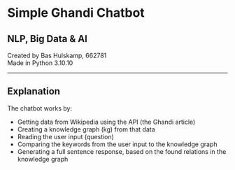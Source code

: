 # Simple Ghandi Chatbot
## NLP, Big Data & AI
Created by Bas Hulskamp, 662781   
Made in Python 3.10.10

<hr>

## Explanation
The chatbot works by:
- Getting data from Wikipedia using the API (the Ghandi article)
- Creating a knowledge graph (kg) from that data
- Reading the user input (question)
- Comparing the keywords from the user input to the knowledge graph
- Generating a full sentence response, based on the found relations in the knowledge graph